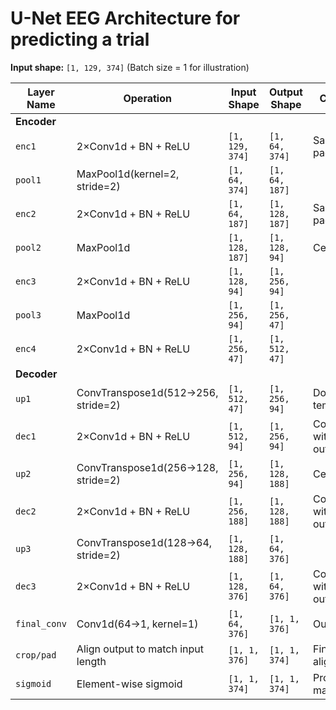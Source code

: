 # U-Net EEG Architecture for predicting a trial 

**Input shape:** `[1, 129, 374]` (Batch size = 1 for illustration)

| Layer Name        | Operation                               | Input Shape           | Output Shape          | Comments                            |
|------------------|------------------------------------------|------------------------|------------------------|--------------------------------------|
| **Encoder**       |                                          |                        |                        |                                      |
| `enc1`            | 2×Conv1d + BN + ReLU                     | `[1, 129, 374]`        | `[1, 64, 374]`         | Same padding                         |
| `pool1`           | MaxPool1d(kernel=2, stride=2)            | `[1, 64, 374]`         | `[1, 64, 187]`         |                                      |
| `enc2`            | 2×Conv1d + BN + ReLU                     | `[1, 64, 187]`         | `[1, 128, 187]`        | Same padding                         |
| `pool2`           | MaxPool1d                                | `[1, 128, 187]`        | `[1, 128, 94]`         | Ceil mode                            |
| `enc3`            | 2×Conv1d + BN + ReLU                     | `[1, 128, 94]`         | `[1, 256, 94]`         |                                      |
| `pool3`           | MaxPool1d                                | `[1, 256, 94]`         | `[1, 256, 47]`         |                                      |
| `enc4`            | 2×Conv1d + BN + ReLU                     | `[1, 256, 47]`         | `[1, 512, 47]`         |                                      |
| **Decoder**       |                                          |                        |                        |                                      |
| `up1`             | ConvTranspose1d(512→256, stride=2)       | `[1, 512, 47]`         | `[1, 256, 94]`         | Doubles temporal dim                 |
| `dec1`            | 2×Conv1d + BN + ReLU                     | `[1, 512, 94]`         | `[1, 256, 94]`         | Concatenated with `enc3` output      |
| `up2`             | ConvTranspose1d(256→128, stride=2)       | `[1, 256, 94]`         | `[1, 128, 188]`        | Ceil of 94×2                         |
| `dec2`            | 2×Conv1d + BN + ReLU                     | `[1, 256, 188]`        | `[1, 128, 188]`        | Concatenated with `enc2` output      |
| `up3`             | ConvTranspose1d(128→64, stride=2)        | `[1, 128, 188]`        | `[1, 64, 376]`         |                                      |
| `dec3`            | 2×Conv1d + BN + ReLU                     | `[1, 128, 376]`        | `[1, 64, 376]`         | Concatenated with `enc1` output      |
| `final_conv`      | Conv1d(64→1, kernel=1)                   | `[1, 64, 376]`         | `[1, 1, 376]`          | Output logits                        |
| `crop/pad`        | Align output to match input length       | `[1, 1, 376]`          | `[1, 1, 374]`          | Final alignment                      |
| `sigmoid`         | Element-wise sigmoid                     | `[1, 1, 374]`          | `[1, 1, 374]`          | Probability mask                     |
